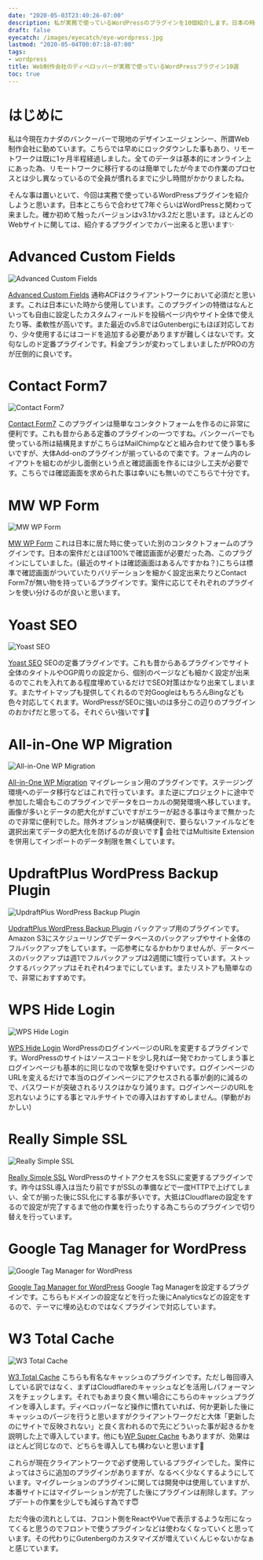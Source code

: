 ```yaml
---
date: "2020-05-03T23:40:26-07:00"
description: 私が実務で使っているWordPressのプラグインを10個紹介します。日本の時も今も使っているものもあり、定番のプラグインはほぼ決まったかなと思います。
draft: false
eyecatch: /images/eyecatch/eye-wordpress.jpg
lastmod: "2020-05-04T00:07:18-07:00"
tags:
- wordpress
title: Web制作会社のディベロッパーが実務で使っているWordPressプラグイン10選
toc: true
---
```


# はじめに
私は今現在カナダのバンクーバーで現地のデザインエージェンシー、所謂Web制作会社に勤めています。こちらでは早めにロックダウンした事もあり、リモートワークは既に1ヶ月半程経過しました。全てのデータは基本的にオンライン上にあった為、リモートワークに移行するのは簡単でしたが今までの作業のプロセスとは少し異なっているので全員が慣れるまでに少し時間がかかりましたね。

そんな事は置いといて、今回は実務で使っているWordPressプラグインを紹介しようと思います。日本とこちらで合わせて7年ぐらいはWordPressと関わって来ました。確か初めて触ったバージョンはv3.1かv3.2だと思います。ほとんどのWebサイトに関しては、紹介するプラグインでカバー出来ると思います✨

# Advanced Custom Fields
![Advanced Custom Fields](/images/2020/wp-plugin-acf.png)

[Advanced Custom Fields](https://www.advancedcustomfields.com/) 通称ACFはクライアントワークにおいて必須だと思います。これは日本にいた時から使用しています。このプラグインの特徴はなんといっても自由に設定したカスタムフィールドを投稿ページ内やサイト全体で使えたり等、柔軟性が高いです。また最近のv5.8ではGutenbergにもほぼ対応しており、少々使用するにはコードを追加する必要がありますが難しくはないです。文句なしのド定番プラグインです。料金プランが変わってしまいましたがPROの方が圧倒的に良いです。

# Contact Form7
![Contact Form7](/images/2020/wp-plugin-cf7.png)

[Contact Form7](https://contactform7.com/) このプラグインは簡単なコンタクトフォームを作るのに非常に便利です。これも昔からある定番のプラグインの一つですね。バンクーバーでも使っている所は結構見ますがこちらはMailChimpなどと組み合わせて使う事も多いですが、大体Add-onのプラグインが揃っているので楽です。フォーム内のレイアウトを組むのが少し面倒という点と確認画面を作るには少し工夫が必要です。こちらでは確認画面を求められた事は幸いにも無いのでこちらで十分です。

# MW WP Form
![MW WP Form](/images/2020/wp-plugin-mw.png)

[MW WP Form](https://plugins.2inc.org/mw-wp-form/) これは日本に居た時に使っていた別のコンタクトフォームのプラグインです。日本の案件だとほぼ100%で確認画面が必要だった為、このプラグインにしていました。(最近のサイトは確認画面はあるんですかね？)こちらは標準で確認画面がついていたりバリデーションを細かく設定出来たりとContact Form7が無い物を持っているプラグインです。案件に応じてそれぞれのプラグインを使い分けるのが良いと思います。

# Yoast SEO
![Yoast SEO](/images/2020/wp-plugin-yoast.png)

[Yoast SEO](https://yoast.com/wordpress/plugins/seo/) SEOの定番プラグインです。これも昔からあるプラグインでサイト全体のタイトルやOGP周りの設定から、個別のページなども細かく設定が出来るのでこれを入れてある程度埋めているだけでSEO対策はかなり出来てしまいます。またサイトマップも提供してくれるので対GoogleはもちろんBingなども色々対応してくれます。WordPressがSEOに強いのは多分この辺りのプラグインのおかげだと思ってる。それぐらい強いです🚀

# All-in-One WP Migration
![All-in-One WP Migration](/images/2020/wp-plugin-aiowpm.png)

[All-in-One WP Migration](https://en-ca.wordpress.org/plugins/all-in-one-wp-migration/) マイグレーション用のプラグインです。ステージング環境へのデータ移行などはこれで行っています。また逆にプロジェクトに途中で参加した場合もこのプラグインでデータをローカルの開発環境へ移しています。画像が多いとデータの肥大化がすごいですがエラーが起きる事は今まで無かったので非常に便利でした。除外オプションが結構便利で、要らないファイルなどを選択出来てデータの肥大化を防げるのが良いです🙌 会社ではMultisite Extensionを併用してインポートのデータ制限を無くしています。

# UpdraftPlus WordPress Backup Plugin
![UpdraftPlus WordPress Backup Plugin](/images/2020/wp-plugin-updraft.png)

[UpdraftPlus WordPress Backup Plugin](https://updraftplus.com/) バックアップ用のプラグインです。Amazon S3にスケジューリングでデータベースのバックアップやサイト全体のフルバックアップをしています。一応参考になるかわかりませんが、データベースのバックアップは週1でフルバックアップは2週間に1度行っています。ストックするバックアップはそれぞれ4つまでにしています。またリストアも簡単なので、非常におすすめです。

# WPS Hide Login
![WPS Hide Login](/images/2020/wp-plugin-wps-hide.png)

[WPS Hide Login](https://wordpress.org/plugins/wps-hide-login/) WordPressのログインページのURLを変更するプラグインです。WordPressのサイトはソースコードを少し見れば一発でわかってしまう事とログインページも基本的に同じなので攻撃を受けやすいです。ログインページのURLを変えるだけで本当のログインページにアクセスされる事が劇的に減るので、パスワードが突破されるリスクはかなり減ります。ログインページのURLを忘れないようにする事とマルチサイトでの導入はおすすめしません。(挙動がおかしい)

# Really Simple SSL
![Really Simple SSL](/images/2020/wp-plugin-ssl.png)

[Really Simple SSL](https://wordpress.org/plugins/really-simple-ssl/) WordPressのサイトアクセスをSSLに変更するプラグインです。昨今はSSL導入は当たり前ですがSSLの準備などで一度HTTPで上げてしまい、全てが揃った後にSSL化にする事が多いです。大抵はCloudflareの設定をするので設定が完了するまで他の作業を行ったりする為こちらのプラグインで切り替えを行っています。

# Google Tag Manager for WordPress
![Google Tag Manager for WordPress](/images/2020/wp-plugin-gtm.png)

[Google Tag Manager for WordPress](https://wordpress.org/plugins/duracelltomi-google-tag-manager/) Google Tag Managerを設定するプラグインです。こちらもドメインの設定などを行った後にAnalyticsなどの設定をするので、テーマに埋め込むのではなくプラグインで対応しています。

# W3 Total Cache
![W3 Total Cache](/images/2020/wp-plugin-w3.png)

[W3 Total Cache](https://wordpress.org/plugins/w3-total-cache/) こちらも有名なキャッシュのプラグインです。ただし毎回導入している訳ではなく、まずはCloudflareのキャッシュなどを活用しパフォーマンスをチェックします。それでもあまり良く無い場合にこちらのキャッシュプラグインを導入します。ディベロッパーなど操作に慣れていれば、何か更新した後にキャッシュのパージを行うと思いますがクライアントワークだと大体「更新したのにサイトで反映されない」と良く言われるので先にどういった事が起きるかを説明した上で導入しています。他にも[WP Super Cache](https://en-ca.wordpress.org/plugins/wp-super-cache/) もありますが、効果はほとんど同じなので、どちらを導入しても構わないと思います🙌  

これらが現在クライアントワークで必ず使用しているプラグインでした。案件によってはさらに追加のプラグインがありますが、なるべく少なくするようにしています。マイグレーションのプラグインに関しては開発中は使用していますが、本番サイトにはマイグレーションが完了した後にプラグインは削除します。アップデートの作業を少しでも減らす為です😇

ただ今後の流れとしては、フロント側をReactやVueで表示するような形になってくると思うのでフロントで使うプラグインなどは使わなくなっていくと思っています。その代わりにGutenbergのカスタマイズが増えていくんじゃないかなぁと感じています。
